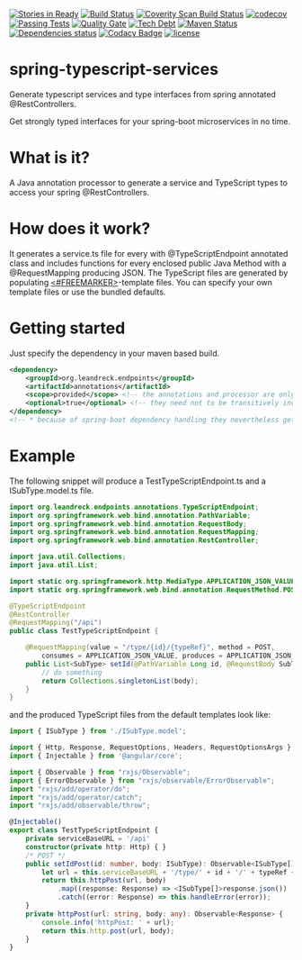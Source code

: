 [![Stories in Ready](https://badge.waffle.io/mkowalzik/spring-typescript-services.png?label=ready&title=Ready)](https://waffle.io/mkowalzik/spring-typescript-services)
[![Build Status][travisbadge img]][travisbadge]
[![Coverity Scan Build Status][coveritybadge img]][coveritybadge]
[![codecov][codecov img]][codecov]
[![Passing Tests][sonar tests img]][sonar tests]
[![Quality Gate][sonar quality img]][sonar quality]
[![Tech Debt][sonar tech img]][sonar tech]
[![Maven Status][mavenbadge img]][mavenbadge]
[![Dependencies status][versioneye img]][versioneye]
[![Codacy Badge][codacy img]][codacy]
[![license][license img]][license]

# spring-typescript-services
Generate typescript services and type interfaces from spring annotated @RestControllers.

Get strongly typed interfaces for your spring-boot microservices in no time.

# What is it?
A Java annotation processor to generate a service and TypeScript types to access your spring @RestControllers.

# How does it work?
It generates a service.ts file for every with @TypeScriptEndpoint annotated class and includes functions 
for every enclosed public Java Method with a @RequestMapping producing JSON.
The TypeScript files are generated by populating [<#FREEMARKER>][freemarker]-template files. 
You can specify your own template files or use the bundled defaults.

# Getting started
Just specify the dependency in your maven based build.

```xml
<dependency>
    <groupId>org.leandreck.endpoints</groupId>
    <artifactId>annotations</artifactId>
    <scope>provided</scope> <!-- the annotations and processor are only needed at compile time -->
    <optional>true</optional> <!-- they need not to be transitively included in dependent artifacts -->
</dependency>
<!-- * because of spring-boot dependency handling they nevertheless get included in fat jars -->
```

# Example
The following snippet will produce a TestTypeScriptEndpoint.ts and a ISubType.model.ts file.
```java
import org.leandreck.endpoints.annotations.TypeScriptEndpoint;
import org.springframework.web.bind.annotation.PathVariable;
import org.springframework.web.bind.annotation.RequestBody;
import org.springframework.web.bind.annotation.RequestMapping;
import org.springframework.web.bind.annotation.RestController;

import java.util.Collections;
import java.util.List;

import static org.springframework.http.MediaType.APPLICATION_JSON_VALUE;
import static org.springframework.web.bind.annotation.RequestMethod.POST;

@TypeScriptEndpoint
@RestController
@RequestMapping("/api")
public class TestTypeScriptEndpoint {

    @RequestMapping(value = "/type/{id}/{typeRef}", method = POST, 
        consumes = APPLICATION_JSON_VALUE, produces = APPLICATION_JSON_VALUE)
    public List<SubType> setId(@PathVariable Long id, @RequestBody SubType body) {
        // do something
        return Collections.singletonList(body);
    }
}
```
and the produced TypeScript files from the default templates look like:

```typescript
import { ISubType } from './ISubType.model';

import { Http, Response, RequestOptions, Headers, RequestOptionsArgs } from "@angular/http";
import { Injectable } from '@angular/core';

import { Observable } from "rxjs/Observable";
import { ErrorObservable } from "rxjs/observable/ErrorObservable";
import "rxjs/add/operator/do";
import "rxjs/add/operator/catch";
import "rxjs/add/observable/throw";

@Injectable()
export class TestTypeScriptEndpoint {
    private serviceBaseURL = '/api'
    constructor(private http: Http) { }
    /* POST */
    public setIdPost(id: number, body: ISubType): Observable<ISubType[]> {
        let url = this.serviceBaseURL + '/type/' + id + '/' + typeRef + '';
        return this.httpPost(url, body)
            .map((response: Response) => <ISubType[]>response.json())
            .catch((error: Response) => this.handleError(error));
    }
    private httpPost(url: string, body: any): Observable<Response> {
        console.info('httpPost: ' + url);
        return this.http.post(url, body);
    }
}
```

[freemarker]: http://freemarker.org/

[travisbadge]:https://travis-ci.org/leandreck/spring-typescript-services
[travisbadge img]:https://travis-ci.org/leandreck/spring-typescript-services.svg?branch=master

[coveritybadge]:https://scan.coverity.com/projects/mkowalzik-spring-typescript-services
[coveritybadge img]:https://scan.coverity.com/projects/10040/badge.svg

[sonar quality]:https://sonarqube.com/overview?id=org.leandreck.endpoints%3Aparent
[sonar quality img]:https://sonarqube.com/api/badges/gate?key=org.leandreck.endpoints:parent

[sonar tech]:https://sonarqube.com/overview?id=org.leandreck.endpoints%3Aparent
[sonar tech img]:https://img.shields.io/sonar/http/sonarqube.com/org.leandreck.endpoints:parent/tech_debt.svg?label=tech%20debt

[sonar tests]:https://sonarqube.com/component_measures/metric/tests/list?id=org.leandreck.endpoints%3Aparent
[sonar tests img]:https://img.shields.io/sonar/http/sonarqube.com/org.leandreck.endpoints:parent/test_success_density.svg?label=passing%20tests%20%

[mavenbadge]:http://search.maven.org/#search%7Cga%7C1%7Cg%3A%22org.leandreck.endpoints%22%20AND%20a%3A%22annotations%22
[mavenbadge img]:https://maven-badges.herokuapp.com/maven-central/org.leandreck.endpoints/annotations/badge.svg

[versioneye]:https://www.versioneye.com/user/projects/57c73c6986473900166cd1a2
[versioneye img]:https://www.versioneye.com/user/projects/57c73c6986473900166cd1a2/badge.svg

[license]:LICENSE
[license img]:https://img.shields.io/badge/License-Apache%202-blue.svg

[codecov]:https://codecov.io/gh/leandreck/spring-typescript-services
[codecov img]:https://codecov.io/gh/leandreck/spring-typescript-services/branch/master/graph/badge.svg

[codacy]:https://www.codacy.com/app/leandreck/spring-typescript-services?utm_source=github.com&amp;utm_medium=referral&amp;utm_content=leandreck/spring-typescript-services&amp;utm_campaign=Badge_Grade
[codacy img]:https://api.codacy.com/project/badge/Grade/fac6b09d290845d7bb1ef1f03cf3b95b